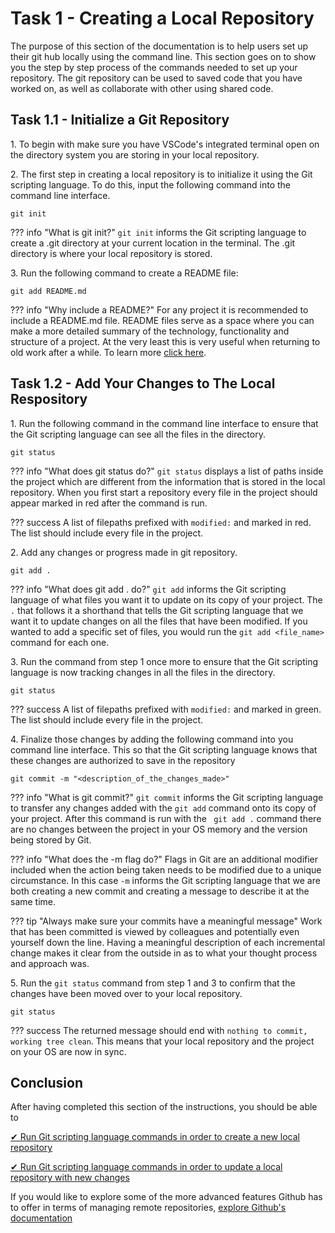 # Task 1 - Creating a Local Repository

The purpose of this section of the documentation is to help users set up their git hub locally using the command line. This section goes on to show you the step by step process
of the commands needed to set up your repository. The git repository can  be used to saved code that you have worked on, as well as collaborate with other using shared code.

## Task 1.1 - Initialize a Git Repository

1\. To begin with make sure you have VSCode's integrated terminal open on the directory system you are storing in your local repository.

2\. The first step in creating a local repository is to initialize it using the Git scripting language. To do this, input the following command into the command line interface.

```git
git init
```

??? info "What is git init?"
    `git init` informs the Git scripting language to create a .git directory at your current location in the terminal. The .git directory is where your local repository is stored.

3\. Run the following command to create a README file:

```git
git add README.md
```

??? info "Why include a README?"
    For any project it is recommended to include a README.md file. README files serve as a space where you can make a more detailed summary of the technology, functionality and structure of a project. At the very least this is very useful when returning to old work after a while. To learn more [click here](https://www.freecodecamp.org/news/how-to-write-a-good-readme-file/).

## Task 1.2 - Add Your Changes to The Local Respository

1\. Run the following command in the command line interface to ensure that the Git scripting language can see all the files in the directory.

```git
git status
```

??? info "What does git status do?"
    `git status` displays a list of paths inside the project which are different from the information that is stored in the local repository. When you first start a repository every file in the project should appear marked in red after the command is run.

??? success
    A list of filepaths prefixed with `modified:` and marked in red. The list should include every file in the project.

2\. Add any changes or progress made in git repository.

```git
git add .
```

??? info "What does git add . do?"
    `git add` informs the Git scripting language of what files you want it to update on its copy of your project. The `.` that follows it a shorthand that tells the Git scripting language that we want it to update changes on all the files that have been modified. If you wanted to add a specific set of files, you would run the `git add <file_name>` command for each one.

3\. Run the command from step 1 once more to ensure that the Git scripting language is now tracking changes in all the files in the directory.

```git
git status
```

??? success
    A list of filepaths prefixed with `modified:` and marked in green. The list should include every file in the project.

4\. Finalize those changes by adding the following command into you command line interface. This so that the Git scripting language knows that these changes are authorized to save in the repository

```git
git commit -m "<description_of_the_changes_made>"
```

??? info "What is git commit?"
    `git commit` informs the Git scripting language to transfer any changes added with the `git add` command onto its copy of your project. After this command is run with the ` git add .` command there are no changes between the project in your OS memory and the version being stored by Git.

??? info "What does the -m flag do?"
    Flags in Git are an additional modifier included when the action being taken needs to be modified due to a unique circumstance. In this case `-m` informs the Git scripting language that we are both creating a new commit and creating a message to describe it at the same time.

??? tip "Always make sure your commits have a meaningful message"
    Work that has been committed is viewed by colleagues and potentially even yourself down the line. Having a meaningful description of each incremental change makes it clear from the outside in as to what your thought process and approach was.

5\. Run the `git status` command from step 1 and 3 to confirm that the changes have been moved over to your local repository.

```git
git status
```

??? success
    The returned message should end with `nothing to commit, working tree clean`. This means that your local repository and the project on your OS are now in sync.

## Conclusion

After having completed this section of the instructions, you should be able to

[&#10004; Run Git scripting language commands in order to create a new local repository](/docs/localRepo.md#task-11---initialize-a-git-repository)

[&#10004; Run Git scripting language commands in order to update a local repository with new changes](/docs/localRepo.md#task-12---add-your-changes-to-the-local-respository)

If you would like to explore some of the more advanced features Github has to offer in terms of managing remote repositories, [explore Github's documentation](https://docs.github.com/en/repositories/managing-your-repositorys-settings-and-features)
